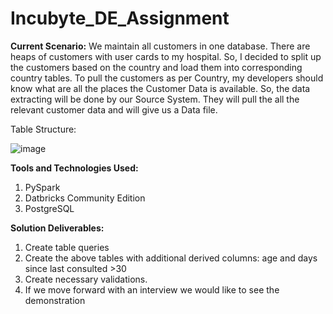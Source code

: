 # Incubyte_DE_Assignment
**Current Scenario:**
We maintain all customers in one database. There are heaps of customers with user cards to my hospital. So, I decided to split up the customers based on the country and load them into corresponding country tables.
To pull the customers as per Country, my developers should know what are all the places the Customer Data is available. So, the data extracting will be done by our Source System. They will pull the all the relevant customer data and will give us a Data file.

Table Structure:

![image](https://github.com/user-attachments/assets/f0dcfa79-d3fa-4777-94b7-00d276730951)

**Tools and Technologies Used:**
1. PySpark
2. Datbricks Community Edition
3. PostgreSQL

**Solution Deliverables:**
1. Create table queries
2. Create the above tables with additional derived columns: age and days since last consulted >30
3. Create necessary validations.
4. If we move forward with an interview we would like to see the demonstration


